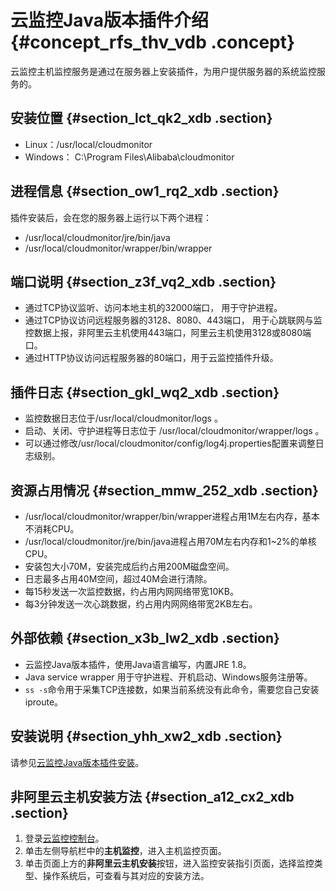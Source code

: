 # 云监控Java版本插件介绍 {#concept_rfs_thv_vdb .concept}

云监控主机监控服务是通过在服务器上安装插件，为用户提供服务器的系统监控服务的。

## 安装位置 {#section_lct_qk2_xdb .section}

-   Linux：/usr/local/cloudmonitor
-   Windows： C:\\Program Files\\Alibaba\\cloudmonitor

## 进程信息 {#section_ow1_rq2_xdb .section}

插件安装后，会在您的服务器上运行以下两个进程：

-   /usr/local/cloudmonitor/jre/bin/java
-   /usr/local/cloudmonitor/wrapper/bin/wrapper

## 端口说明 {#section_z3f_vq2_xdb .section}

-   通过TCP协议监听、访问本地主机的32000端口， 用于守护进程。
-   通过TCP协议访问远程服务器的3128、8080、443端口， 用于心跳联网与监控数据上报，非阿里云主机使用443端口，阿里云主机使用3128或8080端口。
-   通过HTTP协议访问远程服务器的80端口，用于云监控插件升级。

## 插件日志 {#section_gkl_wq2_xdb .section}

-   监控数据日志位于/usr/local/cloudmonitor/logs 。
-   启动、关闭、守护进程等日志位于 /usr/local/cloudmonitor/wrapper/logs 。
-   可以通过修改/usr/local/cloudmonitor/config/log4j.properties配置来调整日志级别。

## 资源占用情况 {#section_mmw_252_xdb .section}

-   /usr/local/cloudmonitor/wrapper/bin/wrapper进程占用1M左右内存，基本不消耗CPU。
-   /usr/local/cloudmonitor/jre/bin/java进程占用70M左右内存和1~2%的单核CPU。
-   安装包大小70M，安装完成后约占用200M磁盘空间。
-   日志最多占用40M空间，超过40M会进行清除。
-   每15秒发送一次监控数据，约占用内网网络带宽10KB。
-   每3分钟发送一次心跳数据，约占用内网网络带宽2KB左右。

## 外部依赖 {#section_x3b_lw2_xdb .section}

-   云监控Java版本插件，使用Java语言编写，内置JRE 1.8。
-   Java service wrapper 用于守护进程、开机启动、Windows服务注册等。
-   `ss -s`命令用于采集TCP连接数，如果当前系统没有此命令，需要您自己安装iproute。

## 安装说明 {#section_yhh_xw2_xdb .section}

请参见[云监控Java版本插件安装](intl.zh-CN/用户指南/主机监控/云监控Java版本插件安装.md#)。

## 非阿里云主机安装方法 {#section_a12_cx2_xdb .section}

1.  登录[云监控控制台](https://cloudmonitor.console.aliyun.com)。
2.  单击左侧导航栏中的**主机监控**，进入主机监控页面。
3.  单击页面上方的**非阿里云主机安装**按钮，进入监控安装指引页面，选择监控类型、操作系统后，可查看与其对应的安装方法。

